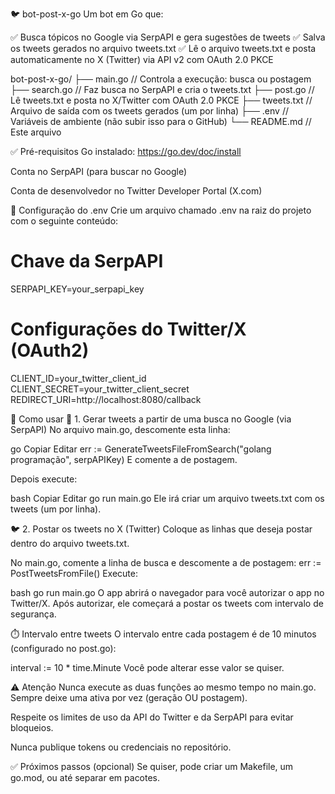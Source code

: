 🐦 bot-post-x-go
Um bot em Go que:

✅ Busca tópicos no Google via SerpAPI e gera sugestões de tweets
✅ Salva os tweets gerados no arquivo tweets.txt
✅ Lê o arquivo tweets.txt e posta automaticamente no X (Twitter) via API v2 com OAuth 2.0 PKCE

bot-post-x-go/
├── main.go         // Controla a execução: busca ou postagem
├── search.go       // Faz busca no SerpAPI e cria o tweets.txt
├── post.go         // Lê tweets.txt e posta no X/Twitter com OAuth 2.0 PKCE
├── tweets.txt      // Arquivo de saída com os tweets gerados (um por linha)
├── .env            // Variáveis de ambiente (não subir isso para o GitHub)
└── README.md       // Este arquivo

✅ Pré-requisitos
Go instalado: https://go.dev/doc/install

Conta no SerpAPI (para buscar no Google)

Conta de desenvolvedor no Twitter Developer Portal (X.com)

📌 Configuração do .env
Crie um arquivo chamado .env na raiz do projeto com o seguinte conteúdo:

# Chave da SerpAPI
SERPAPI_KEY=your_serpapi_key

# Configurações do Twitter/X (OAuth2)
CLIENT_ID=your_twitter_client_id
CLIENT_SECRET=your_twitter_client_secret
REDIRECT_URI=http://localhost:8080/callback

🚀 Como usar
🔎 1. Gerar tweets a partir de uma busca no Google (via SerpAPI)
No arquivo main.go, descomente esta linha:

go
Copiar
Editar
err := GenerateTweetsFileFromSearch("golang programação", serpAPIKey)
E comente a de postagem.

Depois execute:

bash
Copiar
Editar
go run main.go
Ele irá criar um arquivo tweets.txt com os tweets (um por linha).

🐦 2. Postar os tweets no X (Twitter)
Coloque as linhas que deseja postar dentro do arquivo tweets.txt.

No main.go, comente a linha de busca e descomente a de postagem:
err := PostTweetsFromFile()
Execute:

bash
go run main.go
O app abrirá o navegador para você autorizar o app no Twitter/X.
Após autorizar, ele começará a postar os tweets com intervalo de segurança.

⏱️ Intervalo entre tweets
O intervalo entre cada postagem é de 10 minutos (configurado no post.go):

interval := 10 * time.Minute
Você pode alterar esse valor se quiser.

⚠️ Atenção
Nunca execute as duas funções ao mesmo tempo no main.go.
Sempre deixe uma ativa por vez (geração OU postagem).

Respeite os limites de uso da API do Twitter e da SerpAPI para evitar bloqueios.

Nunca publique tokens ou credenciais no repositório.

✅ Próximos passos (opcional)
Se quiser, pode criar um Makefile, um go.mod, ou até separar em pacotes.
